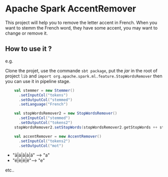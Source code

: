 # Apache Spark AccentRemover

This project will help you to remove the letter accent in French. When you want to stemm the French word, they have some accent, you may want to change or remove it.

## How to use it ?

e.g.

Clone the projet, use the commande `sbt package`, 
put the *jar* in the root of project `lib` and `import org.apache.spark.ml.feature.StopWordsRemover`
then you can use it in pipeline stage.

```scala
    val stemmer = new Stemmer()
      .setInputCol("tokens")
      .setOutputCol("stemmed")
      .setLanguage("French")

    val stopWordsRemover2 = new StopWordsRemover()
      .setInputCol("stemmed")
      .setOutputCol("tokens2")
    stopWordsRemover2.setStopWords(stopWordsRemover2.getStopWords ++ stopWordText2)

    val accentRemover = new AccentRemover()
      .setInputCol("tokens2")
      .setOutputCol("mot")
```


- "ā|á|â|à|ä" --> "a"
- "é|è|ê|ë"--> "e"

etc..